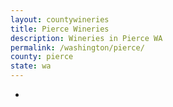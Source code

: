 ```yaml
---
layout: countywineries
title: Pierce Wineries
description: Wineries in Pierce WA
permalink: /washington/pierce/
county: pierce
state: wa
---
```

-
